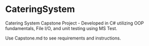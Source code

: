 # CateringSystem
Catering System Capstone Project - Developed in C# utilizing OOP fundamentals, File I/O, and unit testing using MS Test.

Use Capstone.md to see requirements and instructions. 

